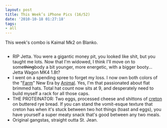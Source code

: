 ```yaml
---
layout: post
title: This Week’s iPhone Pics (16/52)
date: '2010-10-18 01:27:18'
tags:
- all
---
```


This week's combo is Kaimal Mk2 on Blanko. 

<p align="center"><a href="http://www.flickr.com/photos/maximerousseau/5091259607/"><img src="http://farm5.static.flickr.com/4153/5091259607_971698bc18.jpg" alt="" /></a></p>
<ul>
	<li>RIP Jetta. You were a gigantic money pit, you looked like shit, but you taught me lots. Now that I'm widowed, I think I'll move on to some<del datetime="2010-10-18T01:05:33+00:00">thing</del>body a bit younger, more energetic, with a bigger booty... Jetta Wagon MK4 1.8t?</li>
	<li>I went on a spending spree to forget my loss. I now own both colors of the "<a href="http://shop.animalbikes.com/collections/soft-goods/products/farm-new-era">Farm</a>" New Era by <a href="http://animalbikes.com/">Animal</a>. Yes, I'm that passionated about flat brimmed hats. Total hat count now sits at 9, and desperately need to build myself a rack for all those caps.</li>
	<li>THE PROTEINATOR: Two eggs, processed cheese and shittons of <a href="http://en.wikipedia.org/wiki/Cretons">creton</a> on buttered rye bread. If you can stand the vomit-esque texture that creton has when it's stuck between two hot things (toast and eggs), you have yourself a super meaty snack that's good between any two meals. </li>
	<li>Original gangstas, straight outta St. Jean.</li></ul>